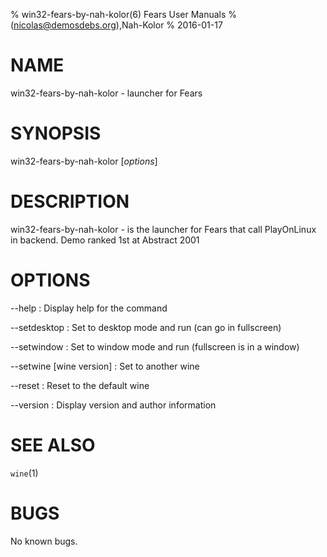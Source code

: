 % win32-fears-by-nah-kolor(6) Fears User Manuals
%  (nicolas@demosdebs.org),Nah-Kolor
% 2016-01-17

# NAME
win32-fears-by-nah-kolor - launcher for Fears

# SYNOPSIS
win32-fears-by-nah-kolor [*options*]

# DESCRIPTION
win32-fears-by-nah-kolor - is the launcher for Fears that call PlayOnLinux in backend.
Demo ranked 1st at Abstract 2001

# OPTIONS
\--help
:   Display help for the command

\--setdesktop
:   Set to desktop mode and run (can go in fullscreen)

\--setwindow
:   Set to window mode and run (fullscreen is in a window)

\--setwine [wine version]
:   Set to another wine

\--reset
:   Reset to the default wine

\--version
:   Display version and author information

# SEE ALSO
`wine`(1)

# BUGS
No known bugs.
